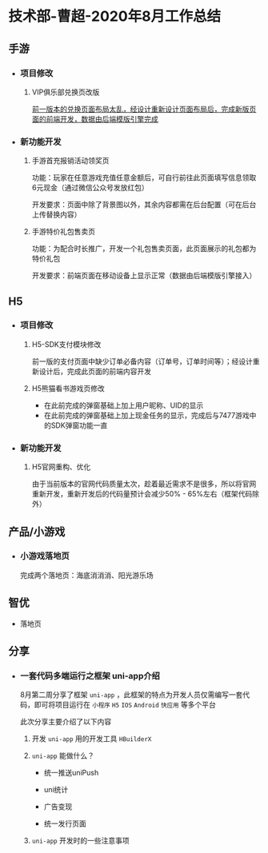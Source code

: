 # 技术部-曹超-2020年8月工作总结

## 手游

- ### 项目修改

  1. VIP俱乐部兑换页改版

     <u>前一版本的兑换页面布局太乱，经设计重新设计页面布局后，完成新版页面的前端开发，数据由后端模版引擎完成</u> 

- ### 新功能开发

  1. 手游首充报销活动领奖页

     功能：玩家在任意游戏充值任意金额后，可自行前往此页面填写信息领取6元现金（通过微信公众号发放红包）

     开发要求：页面中除了背景图以外，其余内容都需在后台配置（可在后台上传替换内容）

  2. 手游特价礼包售卖页

     功能：为配合时长推广，开发一个礼包售卖页面，此页面展示的礼包都为特价礼包

     开发要求：前端页面在移动设备上显示正常（数据由后端模版引擎接入）

## H5

- ### 项目修改

  1. H5-SDK支付模块修改

     前一版的支付页面中缺少订单必备内容（订单号，订单时间等）；经设计重新设计后，完成此页面的前端内容开发

  2. H5熊猫看书游戏页修改
     - 在此前完成的弹窗基础上加上用户昵称、UID的显示
     - 在此前完成的弹窗基础上加上现金任务的显示，完成后与7477游戏中的SDK弹窗功能一直

- ### 新功能开发

  1. H5官网重构、优化

     由于当前版本的官网代码质量太次，趁着最近需求不是很多，所以将官网重新开发，重新开发后的代码量预计会减少50% - 65%左右（框架代码除外）

## 产品/小游戏

- ### 小游戏落地页

  完成两个落地页：海底消消消、阳光游乐场

## 智优

- 落地页

## 分享

- ### 一套代码多端运行之框架 uni-app介绍

  8月第二周分享了框架 `uni-app` ，此框架的特点为开发人员仅需编写一套代码，即可将项目运行在 `小程序` `H5` `IOS` `Android` `快应用` 等多个平台

  此次分享主要介绍了以下内容

  1. 开发 `uni-app` 用的开发工具 `HBuilderX` 

  2. `uni-app` 能做什么？

     - 统一推送uniPush

     - uni统计

     - 广告变现

     - 统一发行页面

  3. `uni-app` 开发时的一些注意事项

  

